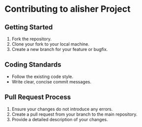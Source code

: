 # Contributing to alisher Project

## Getting Started
1. Fork the repository.
2. Clone your fork to your local machine.
3. Create a new branch for your feature or bugfix.

## Coding Standards
- Follow the existing code style.
- Write clear, concise commit messages.

## Pull Request Process
1. Ensure your changes do not introduce any errors.
2. Create a pull request from your branch to the main repository.
3. Provide a detailed description of your changes.
